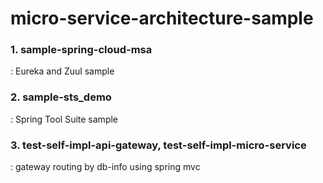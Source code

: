 # micro-service-architecture-sample

### 1. sample-spring-cloud-msa
: Eureka and Zuul sample
 
### 2. sample-sts_demo
: Spring Tool Suite sample
 
### 3. test-self-impl-api-gateway, test-self-impl-micro-service
: gateway routing by db-info using spring mvc

